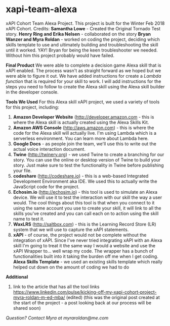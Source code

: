# xapi-team-alexa
xAPI Cohort Team Alexa Project. 
This project is built for the Winter Feb 2018 xAPI Cohort. 
Credits:
**Samantha Lowe** - Created the Original Tornado Test story.
**Henry Ring and Erika Nelsen** - collaborated on the story
**Bryan Wanzer and Myra Roldan** - worked on coding the project, deciding which skills template to use and ultimately building and troubleshooting the skill until it worked. YAY! Bryan for being the keen troubleshooter we needed. Without him this project probably would have failed. 

**Final Product**
We were able to complete a decision game Alexa skill that is xAPI enabled. The process wasn't as straight forward as we hoped but we were able to figure it out. We have added instructions for create a _Lambda function_ that is required for your skill to work. I will add instructions for the steps you need to follow to create the Alexa skill using the Alexa skill builder in the developer console. 

**Tools We Used**
For this Alexa skill xAPI project, we used a variety of tools for this project, including:

1. **Amazon Developer Website** (http://developer.amazon.com - this is where the Alexa skill is actually created using the Alexa Skills Kit.
2. **Amazon AWS Console** (http://aws.amazon.com) - this is where the code for the Alexa skill will actually live. I'm using Lambda which is a serverless environment. You can learn more about Lambda here.
3. **Google Docs** - as people join the team, we'll use this to write out the actual voice interaction document.
4. **Twine** (http://twinery.org) - we used Twine to create a branching for our story. You can use the online or desktop version of Twine to build your story. Just make sure to test the functionality in Twine before publishing your file. 
5. **codeshare** (http://codeshare.io) - this is a web-based Integrated Development Environment aka IDE. We used this to actually write the JavaScript code for the project.
6. **Echosim.io** (http://echosim.io)  - this tool is used to simulate an Alexa device. We will use it to test the interaction with our skill the way a user would. The cool things about this tool is that when you connect to it using the same account you use to create your skill, it will link to all the skills you've created and you can call each on to action using the skill name to test it.
7. **WaxLRS** (http://saltbox.com) - this is the Learning Record Store (LR) system that we will use to capture the xAPI statements.
8. **xAPI** - of course, the project would not be complete without the integration of xAPI. Since I've never tried integrating xAPI with an Alexa skill I'm going to treat it the same way I would a website and use the xAPI Wrapper to... well wrap my code. The wrapper has a bunch of functionalities built into it taking the burden off me when I get coding.
**Alexa Skills Template** - we used an existing skills template which really helped cut down on the amount of coding we had to do

**Additional**
1. link to the article that has all the tool links  https://www.linkedin.com/pulse/kicking-off-my-xapi-cohort-project-myra-roldan-m-ed-mba/ (edited) (this was the original post created at the start of the project - a post looking back at our process will be shared soon)



_Question? Contact Myra at myraroldan@me.com_


